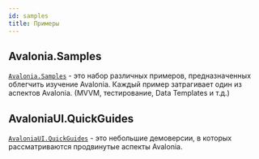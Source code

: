 ```yaml
---
id: samples
title: Примеры
---
```


## Avalonia.Samples

[`Avalonia.Samples`](https://github.com/AvaloniaUI/Avalonia.Samples) - это набор различных примеров, предназначенных облегчить изучение Avalonia.
Каждый пример затрагивает один из аспектов Avalonia. (MVVM, тестирование, Data Templates и т.д.)

## AvaloniaUI.QuickGuides

[`AvaloniaUI.QuickGuides`](https://github.com/AvaloniaUI/AvaloniaUI.QuickGuides) - это небольшие демоверсии, в которых рассматриваются продвинутые аспекты Avalonia.
